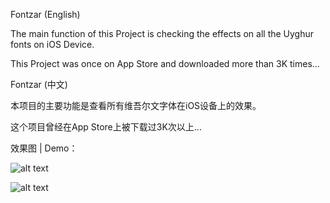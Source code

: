 
Fontzar (English)

The main function of this Project is checking the effects on all the Uyghur fonts on iOS Device. 

This Project was once on App Store and downloaded more than 3K times...

Fontzar (中文)

本项目的主要功能是查看所有维吾尔文字体在iOS设备上的效果。

这个项目曾经在App Store上被下载过3K次以上...

效果图 | Demo：


![alt text](https://github.com/uyghurbeg/Fontzar/blob/master/screen1.png)

![alt text](https://github.com/uyghurbeg/Fontzar/blob/master/screen2.png)
